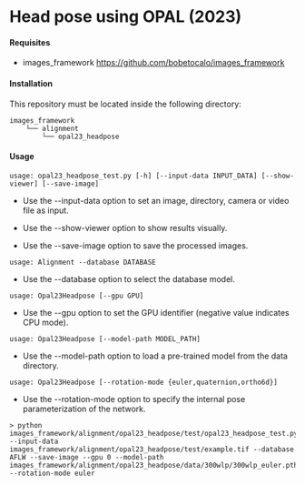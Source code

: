 # Head pose using OPAL (2023)

#### Requisites
- images_framework https://github.com/bobetocalo/images_framework

#### Installation
This repository must be located inside the following directory:
```
images_framework
    └── alignment
        └── opal23_headpose
```
#### Usage
```
usage: opal23_headpose_test.py [-h] [--input-data INPUT_DATA] [--show-viewer] [--save-image]
```

* Use the --input-data option to set an image, directory, camera or video file as input.

* Use the --show-viewer option to show results visually.

* Use the --save-image option to save the processed images.
```
usage: Alignment --database DATABASE
```

* Use the --database option to select the database model.
```
usage: Opal23Headpose [--gpu GPU]
```

* Use the --gpu option to set the GPU identifier (negative value indicates CPU mode).
```
usage: Opal23Headpose [--model-path MODEL_PATH]
```

* Use the --model-path option to load a pre-trained model from the data directory.
```
usage: Opal23Headpose [--rotation-mode {euler,quaternion,ortho6d}]
```

* Use the --rotation-mode option to specify the internal pose parameterization of the network.
```
> python images_framework/alignment/opal23_headpose/test/opal23_headpose_test.py --input-data images_framework/alignment/opal23_headpose/test/example.tif --database AFLW --save-image --gpu 0 --model-path images_framework/alignment/opal23_headpose/data/300wlp/300wlp_euler.pth --rotation-mode euler
```
